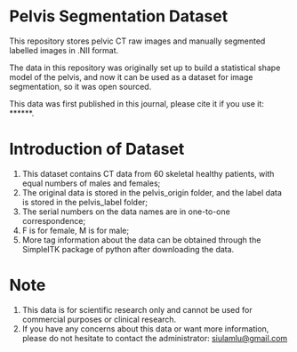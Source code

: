 # Pelvis Segmentation Dataset

This repository stores pelvic CT raw images and manually segmented labelled images in .NII format.

The data in this repository was originally set up to build a statistical shape model of the pelvis, and now it can be used as a dataset for image segmentation, so it was open sourced.

This data was first published in this journal, please cite it if you use it: ******.


# Introduction of Dataset

1. This dataset contains CT data from 60 skeletal healthy patients, with equal numbers of males and females;
2. The original data is stored in the pelvis_origin folder, and the label data is stored in the pelvis_label folder;
3. The serial numbers on the data names are in one-to-one correspondence;
4. F is for female, M is for male;
5. More tag information about the data can be obtained through the SimpleITK package of python after downloading the data.

# Note
1. This data is for scientific research only and cannot be used for commercial purposes or clinical research.
2. If you have any concerns about this data or want more information, please do not hesitate to contact the administrator: siulamlu@gmail.com
